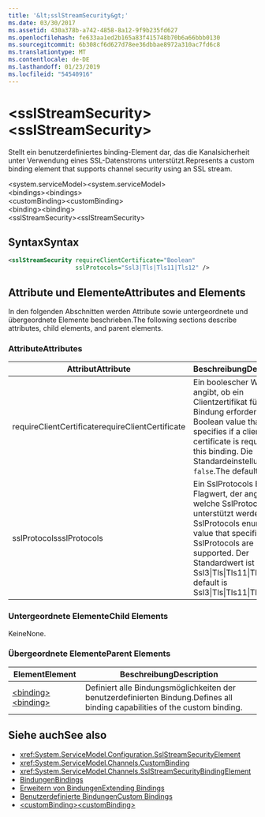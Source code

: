 ```yaml
---
title: '&lt;sslStreamSecurity&gt;'
ms.date: 03/30/2017
ms.assetid: 430a378b-a742-4858-8a12-9f9b235fd627
ms.openlocfilehash: fe633aa1ed2b165a83f415748b70b6a66bbb0130
ms.sourcegitcommit: 6b308cf6d627d78ee36dbbae8972a310ac7fd6c8
ms.translationtype: MT
ms.contentlocale: de-DE
ms.lasthandoff: 01/23/2019
ms.locfileid: "54540916"
---
```

# <a name="ltsslstreamsecuritygt"></a><span data-ttu-id="473a2-102">&lt;sslStreamSecurity&gt;</span><span class="sxs-lookup"><span data-stu-id="473a2-102">&lt;sslStreamSecurity&gt;</span></span>
<span data-ttu-id="473a2-103">Stellt ein benutzerdefiniertes binding-Element dar, das die Kanalsicherheit unter Verwendung eines SSL-Datenstroms unterstützt.</span><span class="sxs-lookup"><span data-stu-id="473a2-103">Represents a custom binding element that supports channel security using an SSL stream.</span></span>  
  
 <span data-ttu-id="473a2-104">\<system.serviceModel></span><span class="sxs-lookup"><span data-stu-id="473a2-104">\<system.serviceModel></span></span>  
<span data-ttu-id="473a2-105">\<bindings></span><span class="sxs-lookup"><span data-stu-id="473a2-105">\<bindings></span></span>  
<span data-ttu-id="473a2-106">\<customBinding></span><span class="sxs-lookup"><span data-stu-id="473a2-106">\<customBinding></span></span>  
<span data-ttu-id="473a2-107">\<binding></span><span class="sxs-lookup"><span data-stu-id="473a2-107">\<binding></span></span>  
<span data-ttu-id="473a2-108">\<sslStreamSecurity></span><span class="sxs-lookup"><span data-stu-id="473a2-108">\<sslStreamSecurity></span></span>  
  
## <a name="syntax"></a><span data-ttu-id="473a2-109">Syntax</span><span class="sxs-lookup"><span data-stu-id="473a2-109">Syntax</span></span>  
  
```xml  
<sslStreamSecurity requireClientCertificate="Boolean"
                   sslProtocols="Ssl3|Tls|Tls11|Tls12" />
```  
  
## <a name="attributes-and-elements"></a><span data-ttu-id="473a2-110">Attribute und Elemente</span><span class="sxs-lookup"><span data-stu-id="473a2-110">Attributes and Elements</span></span>  
 <span data-ttu-id="473a2-111">In den folgenden Abschnitten werden Attribute sowie untergeordnete und übergeordnete Elemente beschrieben.</span><span class="sxs-lookup"><span data-stu-id="473a2-111">The following sections describe attributes, child elements, and parent elements.</span></span>  
  
### <a name="attributes"></a><span data-ttu-id="473a2-112">Attribute</span><span class="sxs-lookup"><span data-stu-id="473a2-112">Attributes</span></span>  
  
|<span data-ttu-id="473a2-113">Attribut</span><span class="sxs-lookup"><span data-stu-id="473a2-113">Attribute</span></span>|<span data-ttu-id="473a2-114">Beschreibung</span><span class="sxs-lookup"><span data-stu-id="473a2-114">Description</span></span>|  
|---------------|-----------------|  
|<span data-ttu-id="473a2-115">requireClientCertificate</span><span class="sxs-lookup"><span data-stu-id="473a2-115">requireClientCertificate</span></span>|<span data-ttu-id="473a2-116">Ein boolescher Wert, der angibt, ob ein Clientzertifikat für diese Bindung erforderlich ist.</span><span class="sxs-lookup"><span data-stu-id="473a2-116">A Boolean value that specifies if a client certificate is required for this binding.</span></span> <span data-ttu-id="473a2-117">Die Standardeinstellung ist `false`.</span><span class="sxs-lookup"><span data-stu-id="473a2-117">The default is `false`.</span></span>|  
|<span data-ttu-id="473a2-118">sslProtocols</span><span class="sxs-lookup"><span data-stu-id="473a2-118">sslProtocols</span></span>|<span data-ttu-id="473a2-119">Ein SslProtocols Enum-Flagwert, der angibt, welche SslProtocols unterstützt werden.</span><span class="sxs-lookup"><span data-stu-id="473a2-119">A SslProtocols enum flag value that specifies which SslProtocols are supported.</span></span> <span data-ttu-id="473a2-120">Der Standardwert ist Ssl3&#124;Tls&#124;Tls11&#124;Tls12.</span><span class="sxs-lookup"><span data-stu-id="473a2-120">The default is Ssl3&#124;Tls&#124;Tls11&#124;Tls12.</span></span>|  
  
### <a name="child-elements"></a><span data-ttu-id="473a2-121">Untergeordnete Elemente</span><span class="sxs-lookup"><span data-stu-id="473a2-121">Child Elements</span></span>  
 <span data-ttu-id="473a2-122">Keine</span><span class="sxs-lookup"><span data-stu-id="473a2-122">None.</span></span>  
  
### <a name="parent-elements"></a><span data-ttu-id="473a2-123">Übergeordnete Elemente</span><span class="sxs-lookup"><span data-stu-id="473a2-123">Parent Elements</span></span>  
  
|<span data-ttu-id="473a2-124">Element</span><span class="sxs-lookup"><span data-stu-id="473a2-124">Element</span></span>|<span data-ttu-id="473a2-125">Beschreibung</span><span class="sxs-lookup"><span data-stu-id="473a2-125">Description</span></span>|  
|-------------|-----------------|  
|[<span data-ttu-id="473a2-126">\<binding></span><span class="sxs-lookup"><span data-stu-id="473a2-126">\<binding></span></span>](../../../../../docs/framework/misc/binding.md)|<span data-ttu-id="473a2-127">Definiert alle Bindungsmöglichkeiten der benutzerdefinierten Bindung.</span><span class="sxs-lookup"><span data-stu-id="473a2-127">Defines all binding capabilities of the custom binding.</span></span>|  
  
## <a name="see-also"></a><span data-ttu-id="473a2-128">Siehe auch</span><span class="sxs-lookup"><span data-stu-id="473a2-128">See also</span></span>
- <xref:System.ServiceModel.Configuration.SslStreamSecurityElement>
- <xref:System.ServiceModel.Channels.CustomBinding>
- <xref:System.ServiceModel.Channels.SslStreamSecurityBindingElement>
- [<span data-ttu-id="473a2-129">Bindungen</span><span class="sxs-lookup"><span data-stu-id="473a2-129">Bindings</span></span>](../../../../../docs/framework/wcf/bindings.md)
- [<span data-ttu-id="473a2-130">Erweitern von Bindungen</span><span class="sxs-lookup"><span data-stu-id="473a2-130">Extending Bindings</span></span>](../../../../../docs/framework/wcf/extending/extending-bindings.md)
- [<span data-ttu-id="473a2-131">Benutzerdefinierte Bindungen</span><span class="sxs-lookup"><span data-stu-id="473a2-131">Custom Bindings</span></span>](../../../../../docs/framework/wcf/extending/custom-bindings.md)
- [<span data-ttu-id="473a2-132">\<customBinding></span><span class="sxs-lookup"><span data-stu-id="473a2-132">\<customBinding></span></span>](../../../../../docs/framework/configure-apps/file-schema/wcf/custombinding.md)
